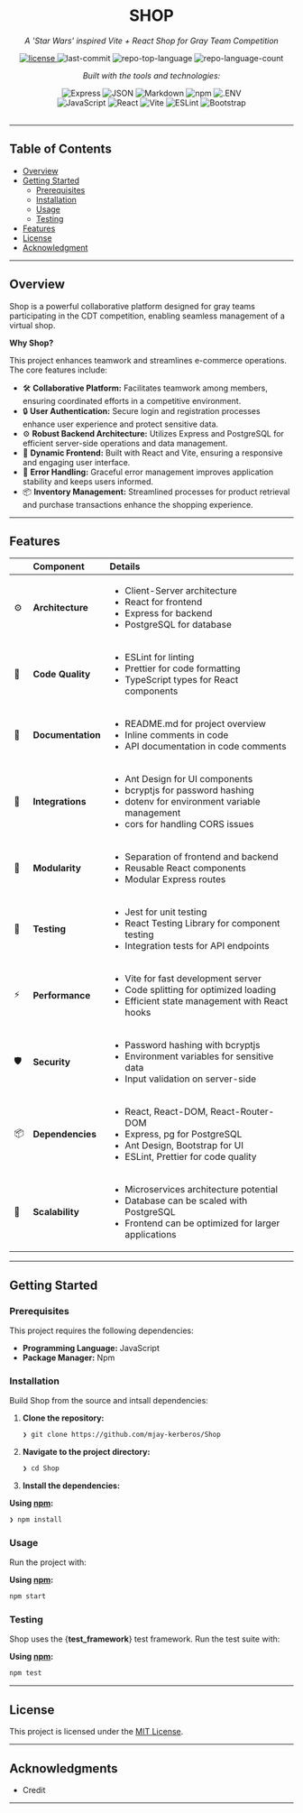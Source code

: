 <div id="top">

<!-- HEADER STYLE: CLASSIC -->
<div align="center">

# SHOP

<em>A 'Star Wars' inspired Vite + React Shop for Gray Team Competition</em>

<!-- BADGES -->
<a href="https://github.com/mjay-kerberos/Shop/blob/main/LICENSE">
  <img src="https://img.shields.io/github/license/mjay-kerberos/Shop?style=flat&logo=opensourceinitiative&logoColor=white&color=0080ff" alt="license">
</a>
<img src="https://img.shields.io/github/last-commit/mjay-kerberos/Shop?style=flat&logo=git&logoColor=white&color=0080ff" alt="last-commit">
<img src="https://img.shields.io/github/languages/top/mjay-kerberos/Shop?style=flat&color=0080ff" alt="repo-top-language">
<img src="https://img.shields.io/github/languages/count/mjay-kerberos/Shop?style=flat&color=0080ff" alt="repo-language-count">

<em>Built with the tools and technologies:</em>

<img src="https://img.shields.io/badge/Express-000000.svg?style=flat&logo=Express&logoColor=white" alt="Express">
<img src="https://img.shields.io/badge/JSON-000000.svg?style=flat&logo=JSON&logoColor=white" alt="JSON">
<img src="https://img.shields.io/badge/Markdown-000000.svg?style=flat&logo=Markdown&logoColor=white" alt="Markdown">
<img src="https://img.shields.io/badge/npm-CB3837.svg?style=flat&logo=npm&logoColor=white" alt="npm">
<img src="https://img.shields.io/badge/.ENV-ECD53F.svg?style=flat&logo=dotenv&logoColor=black" alt=".ENV">
<br>
<img src="https://img.shields.io/badge/JavaScript-F7DF1E.svg?style=flat&logo=JavaScript&logoColor=black" alt="JavaScript">
<img src="https://img.shields.io/badge/React-61DAFB.svg?style=flat&logo=React&logoColor=black" alt="React">
<img src="https://img.shields.io/badge/Vite-646CFF.svg?style=flat&logo=Vite&logoColor=white" alt="Vite">
<img src="https://img.shields.io/badge/ESLint-4B32C3.svg?style=flat&logo=ESLint&logoColor=white" alt="ESLint">
<img src="https://img.shields.io/badge/Bootstrap-7952B3.svg?style=flat&logo=Bootstrap&logoColor=white" alt="Bootstrap">

</div>
<br>

---

## Table of Contents

- [Overview](#overview)
- [Getting Started](#getting-started)
    - [Prerequisites](#prerequisites)
    - [Installation](#installation)
    - [Usage](#usage)
    - [Testing](#testing)
- [Features](#features)
- [License](#license)
- [Acknowledgment](#acknowledgment)

---

## Overview

Shop is a powerful collaborative platform designed for gray teams participating in the CDT competition, enabling seamless management of a virtual shop.

**Why Shop?**

This project enhances teamwork and streamlines e-commerce operations. The core features include:

- 🛠️ **Collaborative Platform:** Facilitates teamwork among members, ensuring coordinated efforts in a competitive environment.
- 🔒 **User Authentication:** Secure login and registration processes enhance user experience and protect sensitive data.
- ⚙️ **Robust Backend Architecture:** Utilizes Express and PostgreSQL for efficient server-side operations and data management.
- 🎨 **Dynamic Frontend:** Built with React and Vite, ensuring a responsive and engaging user interface.
- 🚀 **Error Handling:** Graceful error management improves application stability and keeps users informed.
- 📦 **Inventory Management:** Streamlined processes for product retrieval and purchase transactions enhance the shopping experience.

---

## Features

|      | Component       | Details                              |
| :--- | :-------------- | :----------------------------------- |
| ⚙️  | **Architecture**  | <ul><li>Client-Server architecture</li><li>React for frontend</li><li>Express for backend</li><li>PostgreSQL for database</li></ul> |
| 🔩 | **Code Quality**  | <ul><li>ESLint for linting</li><li>Prettier for code formatting</li><li>TypeScript types for React components</li></ul> |
| 📄 | **Documentation** | <ul><li>README.md for project overview</li><li>Inline comments in code</li><li>API documentation in code comments</li></ul> |
| 🔌 | **Integrations**  | <ul><li>Ant Design for UI components</li><li>bcryptjs for password hashing</li><li>dotenv for environment variable management</li><li>cors for handling CORS issues</li></ul> |
| 🧩 | **Modularity**    | <ul><li>Separation of frontend and backend</li><li>Reusable React components</li><li>Modular Express routes</li></ul> |
| 🧪 | **Testing**       | <ul><li>Jest for unit testing</li><li>React Testing Library for component testing</li><li>Integration tests for API endpoints</li></ul> |
| ⚡️  | **Performance**   | <ul><li>Vite for fast development server</li><li>Code splitting for optimized loading</li><li>Efficient state management with React hooks</li></ul> |
| 🛡️ | **Security**      | <ul><li>Password hashing with bcryptjs</li><li>Environment variables for sensitive data</li><li>Input validation on server-side</li></ul> |
| 📦 | **Dependencies**  | <ul><li>React, React-DOM, React-Router-DOM</li><li>Express, pg for PostgreSQL</li><li>Ant Design, Bootstrap for UI</li><li>ESLint, Prettier for code quality</li></ul> |
| 🚀 | **Scalability**   | <ul><li>Microservices architecture potential</li><li>Database can be scaled with PostgreSQL</li><li>Frontend can be optimized for larger applications</li></ul> |

---

## Getting Started

### Prerequisites

This project requires the following dependencies:

- **Programming Language:** JavaScript
- **Package Manager:** Npm

### Installation

Build Shop from the source and intsall dependencies:

1. **Clone the repository:**

    ```sh
    ❯ git clone https://github.com/mjay-kerberos/Shop
    ```

2. **Navigate to the project directory:**

    ```sh
    ❯ cd Shop
    ```

3. **Install the dependencies:**

**Using [npm](https://www.npmjs.com/):**

```sh
❯ npm install
```

### Usage

Run the project with:

**Using [npm](https://www.npmjs.com/):**

```sh
npm start
```

### Testing

Shop uses the {__test_framework__} test framework. Run the test suite with:

**Using [npm](https://www.npmjs.com/):**

```sh
npm test
```
---

## License

This project is licensed under the [MIT License](./LICENSE).

---
## Acknowledgments
- Credit 

---
